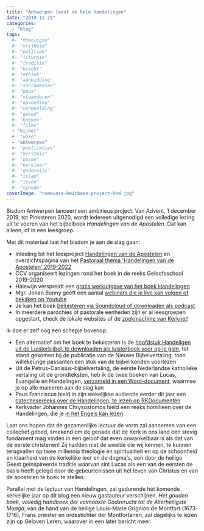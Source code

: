 ```yaml
---
title: "Antwerpen leest de hele Handelingen"
date: "2019-11-23"
categories: 
  - "blog"
tags:
  #- "theologie"
  #- "vrijheid"
  #- "politiek"
  #- "liturgie"
  #- "traditie"
  #- "biecht"
  #- "ethiek"
  #- "aanbidding"
  #- "sacramenten"
  #- "paus"
  #- "vlaanderen"
  #- "opvoeding"
  #- "verbeelding"
  #- "gebed"
  #- "boeken"
  #- "films"
  - "bijbel"
  #- "woke"
  - "antwerpen"
  #- "publicaties"
  #- "kerstmis"
  #- "pasen"
  #- "kerkleer"
  #- "onderwijs"
  #- "islam"
  #- "leven"
  #- "synode"
coverImage: "romeinse-heirbaan-project-Hnd.jpg"
---
```


Bisdom Antwerpen lanceert een ambitieus project. Van Advent, 1 december 2019, tot Pinksteren 2020, wordt iedereen uitgenodigd een volledige lezing uit te voeren van het bijbelboek _Handelingen van de Apostelen_. Dat kan alleen, of in een leesgroep.

Met dit materiaal laat het bisdom je aan de slag gaan:

- Inleiding tot het leesproject [Handelingen van de Apostelen](https://www.kerknet.be/ccv-antwerpen/artikel/handelingen-van-de-apostelen) en overzichtspagina van het [Pastoraal thema 'Handelingen van de Apostelen' 2019-2022](https://www.kerknet.be/thema/handelingen-van-de-apostelen)
- CCV organiseert lezingen rond het boek in de reeks Geloofsschool 2019-2020
- Halewijn verspreidt een [gratis werkuitgave van het boek Handelingen](https://www.halewijn.info/catalogus/handelingen_van_de_apostelen)
- Mgr. Johan Bonny geeft een aantal [webinars die je live kan volgen of bekijken op Youtube](https://www.kerknet.be/bisdom-antwerpen/artikel/webinar-met-de-bisschop-over-handelingen-van-de-apostelen)
- Je kan het boek [beluisteren via Soundcloud of downloaden als podcast](https://www.kerknet.be/bisdom-antwerpen/artikel/podcast-handelingen-van-de-apostelen)
- In meerdere parochies of pastorale eenheden zijn er al leesgroepen opgestart, check de lokale websites of de [zoekmachine van Kerknet](https://www.kerknet.be/zoeken/artikels?text=handelingen)!

Ik doe er zelf nog een schepje bovenop:

- Een alternatief om het boek te beluisteren is de [hoofdstuk Handeligen uit de Luisterbijbel, te downloaden als luisterboek voor op je gsm](/portfolio/handelingen/), tot stand gekomen bij de publicatie van de Nieuwe Bijbelvertaling, toen willekeurige passanten een stuk van de bijbel konden voorlezen
- Uit de Petrus-Canisius-bijbelvertaling, de eerste Nederlandse katholieke vertaling uit de grondteksten, heb ik de twee boeken van Lucas, Evangelie en Handelingen, [verzameld in een Word-document](images/canisius-lucas-handelingen.docx), waarmee je op alle manieren aan de slag kan
- Paus Franciscus hield in zijn wekelijkse audientie eerder dit jaar een [catechesereeks over de Handelingen, te lezen op RKDocumenten](https://www.rkdocumenten.nl/rkdocs/index.php?mi=650&dos=484)
- Kerkvader Johannes Chrysostomos hield een reeks homilieen over de Handelingen, die je [in het Engels kan lezen](http://www.newadvent.org/fathers/210101.htm)

Laat ons hopen dat de gezamenlijke lectuur de vorm zal aannemen van een collectief gebed, smekend om de genade dat de Kerk in ons land een stevig fundament mag vinden in een geloof dat even onwankelbaar is als dat van de eerste christenen! Zij hadden niet de weelde die wij kennen, te kunnen terugvallen op twee millennia theologie en spiritualiteit en op de schoonheid en klaarheid van de kerkelijke leer en de dogma's, een door de heilige Geest geïnspireerde traditie waarvan sint Lucas als een van de eersten de basis heeft gelegd door de gebeurtenissen uit het leven van Christus en van de apostelen te boek te stellen.

Parallel met de lectuur van Handelingen, zal gedurende het komende kerkelijke jaar op dit blog een nieuw gastauteur verschijnen. _Het gouden boek, volledig handboek der volmaakte Godsvrucht tot de Allerheiligste Maagd_, van de hand van de heilige Louis-Marie Grignion de Montfort (1673-1716), Frans priester en ordestichter der Montfortanen, zal dagelijks te lezen zijn op Geloven Leren, waarover in een later bericht meer.
